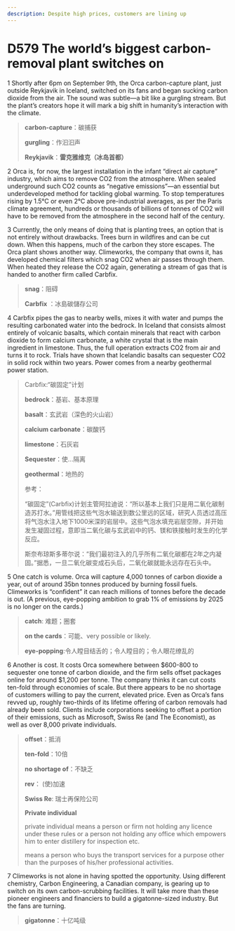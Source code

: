 ```yaml
---
description: Despite high prices, customers are lining up
---
```


# D579 The world’s biggest carbon-removal plant switches on
1 Shortly after 6pm on September 9th, the Orca carbon-capture plant, just outside Reykjavik in Iceland, switched on its fans and began sucking carbon dioxide from the air. The sound was subtle—a bit like a gurgling stream. But the plant’s creators hope it will mark a big shift in humanity’s interaction with the climate.

> **carbon-capture**：碳捕获
>
> **gurgling**：作汩汩声
>
> **Reykjavik**：**雷克雅维克（冰岛首都）**
>

2 Orca is, for now, the largest installation in the infant “direct air capture” industry, which aims to remove CO2 from the atmosphere. When sealed underground such CO2 counts as “negative emissions”—an essential but underdeveloped method for tackling global warming. To stop temperatures rising by 1.5°C or even 2°C above pre-industrial averages, as per the Paris climate agreement, hundreds or thousands of billions of tonnes of CO2 will have to be removed from the atmosphere in the second half of the century.

3 Currently, the only means of doing that is planting trees, an option that is not entirely without drawbacks. Trees burn in wildfires and can be cut down. When this happens, much of the carbon they store escapes. The Orca plant shows another way. Climeworks, the company that owns it, has developed chemical filters which snag CO2 when air passes through them. When heated they release the CO2 again, generating a stream of gas that is handed to another firm called Carbfix.

> **snag**：阻碍
>
> **Carbfix** ：冰島碳儲存公司
>

4 Carbfix pipes the gas to nearby wells, mixes it with water and pumps the resulting carbonated water into the bedrock. In Iceland that consists almost entirely of volcanic basalts, which contain minerals that react with carbon dioxide to form calcium carbonate, a white crystal that is the main ingredient in limestone. Thus, the full operation extracts CO2 from air and turns it to rock. Trials have shown that Icelandic basalts can sequester CO2 in solid rock within two years. Power comes from a nearby geothermal power station.

> Carbfix:“碳固定”计划
>
> **bedrock**：基岩、基本原理
>
> **basalt**：玄武岩（深色的火山岩）
>
> **calcium carbonate**：碳酸钙
>
> **limestone**：石灰岩
>
> **Sequester**：使...隔离
>
> **geothermal**：地热的
>
> 参考：
>
> “碳固定”(Carbfix)计划主管阿拉迪说：“所以基本上我们只是用二氧化碳制造苏打水。”用管线把这些气泡水输送到数公里远的区域，研究人员透过高压将气泡水注入地下1000米深的岩层中。这些气泡水填充岩层空隙，并开始发生凝固过程，意即当二氧化碳与玄武岩中的钙、镁和铁接触时发生的化学反应。
>
> 斯奈布琼斯多蒂尔说：“我们最初注入的几乎所有二氧化碳都在2年之内凝固。”据悉，一旦二氧化碳变成石头后，二氧化碳就能永远存在石头中。
>

5 One catch is volume. Orca will capture 4,000 tonnes of carbon dioxide a year, out of around 35bn tonnes produced by burning fossil fuels. Climeworks is “confident” it can reach millions of tonnes before the decade is out. (A previous, eye-popping ambition to grab 1% of emissions by 2025 is no longer on the cards.)

> **catch**:  难题；圈套
>
> **on the cards**：可能、very possible or likely.
>
> **eye-popping**:令人瞠目结舌的；令人瞠目的；令人眼花缭乱的
>

6 Another is cost. It costs Orca somewhere between $600-800 to sequester one tonne of carbon dioxide, and the firm sells offset packages online for around $1,200 per tonne. The company thinks it can cut costs ten-fold through economies of scale. But there appears to be no shortage of customers willing to pay the current, elevated price. Even as Orca’s fans revved up, roughly two-thirds of its lifetime offering of carbon removals had already been sold. Clients include corporations seeking to offset a portion of their emissions, such as Microsoft, Swiss Re (and The Economist), as well as over 8,000 private individuals.

> **offset**：抵消
>
> **ten-fold**：10倍
>
> **no shortage of**：不缺乏
>
> **rev**： (使)加速
>
> **Swiss Re**: 瑞士再保险公司
>
> **Private individual**
>
> private individual means a person or firm not holding any licence under these rules or a person not holding any office which empowers him to enter distillery for inspection etc.
>
> means a person who buys the transport services for a purpose other than the purposes of his/her professional activities.
>

7 Climeworks is not alone in having spotted the opportunity. Using different chemistry, Carbon Engineering, a Canadian company, is gearing up to switch on its own carbon-scrubbing facilities. It will take more than these pioneer engineers and financiers to build a gigatonne-sized industry. But the fans are turning.

> **gigatonne**：十亿吨级
>

